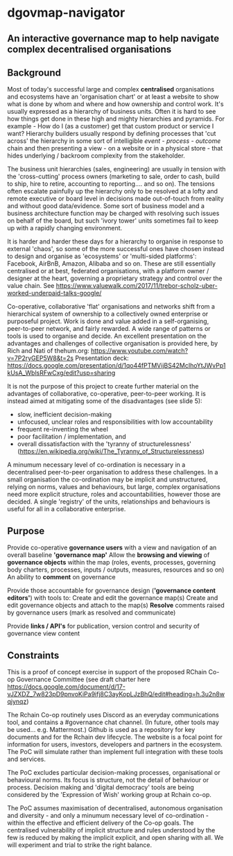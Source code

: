 # dgovmap-navigator
## An interactive governance map to help navigate complex decentralised organisations

## Background

Most of today's successful large and complex **centralised** organisations and ecosystems have an 'organisation chart' or at least a website to show what is done by whom and where and how ownership and control work.  It's usually expressed as a hierarchy of business units.  Often it is hard to see how things get done in these high and mighty hierarchies and pyramids.  For example - How do I (as a customer) get that custom product or service I want?  Hierarchy builders usually respond by defining processes that 'cut across' the hierarchy in some sort of intelligible _event - process - outcome_ chain and then presenting a view - on a website or in a physical store - that hides underlying / backroom complexity from the stakeholder.

The business unit hierarchies (sales, engineering) are usually in tension with the 'cross-cutting' process owners (marketing to sale, order to cash, build to ship, hire to retire, accounting to reporting....   and so on).  The tensions often escalate painfully up the hierarchy only to be resolved at a lofty and remote executive or board level in decisions made out-of-touch from reality and without good data/evidence. Some sort of business model and a business architecture function may be charged with resolving such issues on behalf of the board, but such 'ivory tower' units sometimes fail to keep up with a rapidly changing environment.

It is harder and harder these days for a hierarchy to organise in response to external 'chaos', so some of the more successful ones have chosen instead to design and organise as 'ecosystems' or 'multi-sided platforms': Facebook, AirBnB, Amazon, Alibaba and so on. These are still essentially centralised or at best, federated organisations, with a platform owner / designer at the heart, governing a proprietary strategy and control over the value chain.  See https://www.valuewalk.com/2017/11/trebor-scholz-uber-worked-underpaid-talks-google/

Co-operative, collaborative 'flat' organisations and networks shift from a hierarchical system of ownership to a collectively owned enterprise or purposeful project.  Work is done and value added in a self-organising, peer-to-peer network, and fairly rewarded. A wide range of patterns or tools is used to organise and decide. An excellent presentation on the advantages and challenges of collective organisation is provided here, by Rich and Nati of thehum.org:  https://www.youtube.com/watch?v=7P2ryGEP5W8&t=2s
Presentation deck: https://docs.google.com/presentation/d/1qo44fPTMVijBS42McIhoYtJWvPp1kUsA_WblsRFwCxg/edit?usp=sharing

It is not the purpose of this project to create further material on the advantages of collaborative, co-operative, peer-to-peer working.  It is instead aimed at mitigating some of the disadvantages (see slide 5):
- slow, inefficient decision-making
- unfocused, unclear roles and responsibilities with low accountability
- frequent re-inventing the wheel
- poor facilitation  / implementation, and
- overall dissatisfaction with the 'tyranny of structurelessness' (https://en.wikipedia.org/wiki/The_Tyranny_of_Structurelessness)

A minumum necessary level of co-ordination is necessary in a decentralised peer-to-peer organisation to address these challenges. In a small organisation the co-ordination may be implicit and unstructured, relying on norms, values and behaviours, but large, complex organisations need more explicit structure, roles and accountabilities, however those are decided.  A single 'registry' of the units, relationships and behaviours is useful for all in a collaborative enterprise.

## Purpose

Provide co-operative **governance users** with a view and navigation of an overall baseline **'governance map'**
Allow the **browsing and viewing** of **governance objects** within the map (roles, events, processes, governing body charters, processes, inputs / outputs, measures, resources and so on)
An ability to **comment** on governance

Provide those accountable for governance design (**'governance content editors'**) with tools to:
Create and edit the governance map(s)
Create and edit governance objects and attach to the map(s)
**Resolve** comments raised by governance users (mark as resolved and communicate)

Provide **links / API's** for publication, version control and security of governance view content

## Constraints

This is a proof of concept exercise in support of the proposed RChain Co-op Governance Committee (see draft charter here https://docs.google.com/document/d/17-vJZXDZ_7w823pD9pnvoKiPa9ifj8C3ayKopLJzBhQ/edit#heading=h.3u2n8wqjynqz)

The Rchain Co-op routinely uses Discord as an everyday communications tool, and contains a #governance chat channel.  (In future, other tools may be used...  e.g. Mattermost.)  Github is used as a repository for key documents and for the Rchain dev lifecycle.  The website is a focal point for information for users, investors, developers and partners in the ecosystem.  The PoC will simulate rather than implement full integration with these tools and services.

The PoC excludes particular decision-making processes, organisational or behavioural norms.  Its focus is structure, not the detail of behaviour or process.  Decision making and 'digital democracy' tools are being considered by the 'Expression of Wish' working group at Rchain co-op.

The PoC assumes maximisation of decentralised, autonomous organisation and diversity - and only a minumum necessary level of co-ordination - within the effective and efficient delivery of the Co-op goals.  The centralised vulnerability of implicit structure and rules understood by the few is reduced by making the implicit explicit, and open sharing with all.  We will experiment and trial to strike the right balance.

